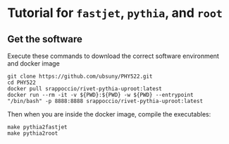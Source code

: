 # Tutorial for `fastjet`, `pythia`, and `root`




## Get the software

Execute these commands to download the correct software environment and docker image

```
git clone https://github.com/ubsuny/PHY522.git
cd PHY522
docker pull srappoccio/rivet-pythia-uproot:latest
docker run --rm -it -v ${PWD}:${PWD} -w ${PWD} --entrypoint "/bin/bash" -p 8888:8888 srappoccio/rivet-pythia-uproot:latest
```

Then when you are inside the docker image, compile the executables: 

```
make pythia2fastjet
make pythia2root
```

